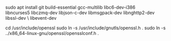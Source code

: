 
sudo apt install git build-essential gcc-multilib libc6-dev-i386 \
libncurses5 libczmq-dev libjson-c-dev libmsgpack-dev libnghttp2-dev \
libssl-dev \ libevent-dev

cd /usr/include/openssl
sudo ln -s /usr/include/gnutls/openssl.h .
sudo ln -s ../x86_64-linux-gnu/openssl/opensslconf.h .
